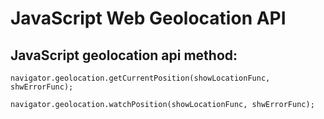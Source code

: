 # JavaScript Web Geolocation API

## JavaScript geolocation api method:

    navigator.geolocation.getCurrentPosition(showLocationFunc, shwErrorFunc);

    navigator.geolocation.watchPosition(showLocationFunc, shwErrorFunc);



